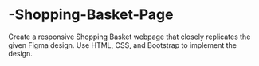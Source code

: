 # -Shopping-Basket-Page
Create a responsive Shopping Basket webpage that closely replicates the given Figma design. Use HTML, CSS, and Bootstrap to implement the design.
